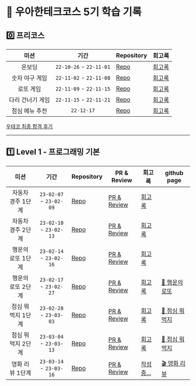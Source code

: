 # 🚀 우아한테크코스 5기 학습 기록

## 0️⃣ 프리코스

|       미션       |          기간           | Repository                                                              | 회고록                                                                    |
| :--------------: | :---------------------: | ----------------------------------------------------------------------- | ------------------------------------------------------------------------- |
|      온보딩      | `22-10-26` - `22-11-01` | [Repo](https://github.com/nlom0218/javascript-onboarding/tree/nlom0218) | [회고록](https://noah-dev.gitbook.io/til/diary/woowaprecourse/precourse1) |
|  숫자 야구 게임  | `22-11-02` - `22-11-08` | [Repo](https://github.com/nlom0218/javascript-baseball/tree/nlom0218)   | [회고록](https://noah-dev.gitbook.io/til/diary/woowaprecourse/precourse2) |
|    로또 게임     | `22-11-09` - `22-11-15` | [Repo](https://github.com/nlom0218/javascript-lotto/tree/nlom0218)      | [회고록](https://noah-dev.gitbook.io/til/diary/woowaprecourse/precourse3) |
| 다리 건너기 게임 | `22-11-15` - `22-11-21` | [Repo](https://github.com/nlom0218/javascript-bridge/tree/nlom0218)     | [회고록](https://noah-dev.gitbook.io/til/diary/woowaprecourse/precourse4) |
|  점심 메뉴 추천  |       `22-12-17`        | [Repo](https://github.com/nlom0218/javascript-menu)                     | [회고록](https://noah-dev.gitbook.io/til/diary/woowaprecourse/finaltest)  |

[우테코 최종 합격 후기](https://noah-dev.gitbook.io/til/diary/woowaprecourse/pass)

---

## 1️⃣ Level 1 - 프로그래밍 기본

|        미션        |          기간           | Repository                                                                      | PR & Review                                                                   | 회고록                                                                                    | github page                                                         |
| :----------------: | :---------------------: | ------------------------------------------------------------------------------- | ----------------------------------------------------------------------------- | ----------------------------------------------------------------------------------------- | ------------------------------------------------------------------- |
| 자동차 경주 1단계  | `23-02-07` - `23-02-09` | [Repo](https://github.com/nlom0218/javascript-racingcar-1/tree/main)            | [PR & Review](https://github.com/woowacourse/javascript-racingcar/pull/178)   | [회고록](https://noah-dev.gitbook.io/til/diary/woowacourse/level1/level1-racingcar-step1) |                                                                     |
| 자동차 경주 2단계  | `23-02-10` - `23-02-13` | [Repo](https://github.com/nlom0218/javascript-racingcar-1/tree/nlom0218-step2)  | [PR & Review](https://github.com/woowacourse/javascript-racingcar/pull/242)   | [회고록](https://noah-dev.gitbook.io/til/diary/woowacourse/level1/level1-racingcar-step2) |                                                                     |
| 행운의 로또 1단계  | `23-02-14` - `23-02-16` | [Repo](https://github.com/nlom0218/javascript-lotto-1/tree/nlom0218-step1)      | [PR & Review](https://github.com/woowacourse/javascript-lotto/pull/196)       | [회고록](https://noah-dev.gitbook.io/til/diary/woowacourse/level1/level1-lotto-step1)     |                                                                     |
| 행운의 로또 2단계  | `23-02-17` - `23-02-27` | [Repo](https://github.com/nlom0218/javascript-lotto-1/tree/nlom0218-step2)      | [PR & Review](https://github.com/woowacourse/javascript-lotto/pull/230)       | [회고록](https://noah-dev.gitbook.io/til/diary/woowacourse/level1/level1-lotto-step2)     | [🎱 행운의 로또](https://nlom0218.github.io/javascript-lotto-1/)    |
| 점심 뭐 먹지 1단계 | `23-02-28` - `23-03-03` | [Repo](https://github.com/nlom0218/javascript-lunch/tree/nlom0218-step1)        | [PR & Review](https://github.com/woowacourse/javascript-lunch/pull/38)        | [회고록](https://noah-dev.gitbook.io/til/diary/woowacourse/level1/level1-lunch-step1)     | [🍚 점심 뭐 먹지](https://nlom0218.github.io/javascript-lunch/)     |
| 점심 뭐 먹지 2단계 | `23-03-04` - `23-03-13` | [Repo](https://github.com/nlom0218/javascript-lunch/tree/nlom0218-step2)        | [PR & Review](https://github.com/woowacourse/javascript-lunch/pull/63)        | [회고록](https://noah-dev.gitbook.io/til/diary/woowacourse/level1/level1-lunch-step2)     | [🍚 점심 뭐 먹지](https://nlom0218.github.io/javascript-lunch/)     |
|  영화 리뷰 1단계   | `23-03-14` - `23-03-16` | [Repo](https://github.com/nlom0218/javascript-movie-review/tree/nlom0218-step1) | [PR & Review](https://github.com/woowacourse/javascript-movie-review/pull/28) | [작성중...]()                                                                             | [🎬 영화 리뷰](https://nlom0218.github.io/javascript-movie-review/) |
